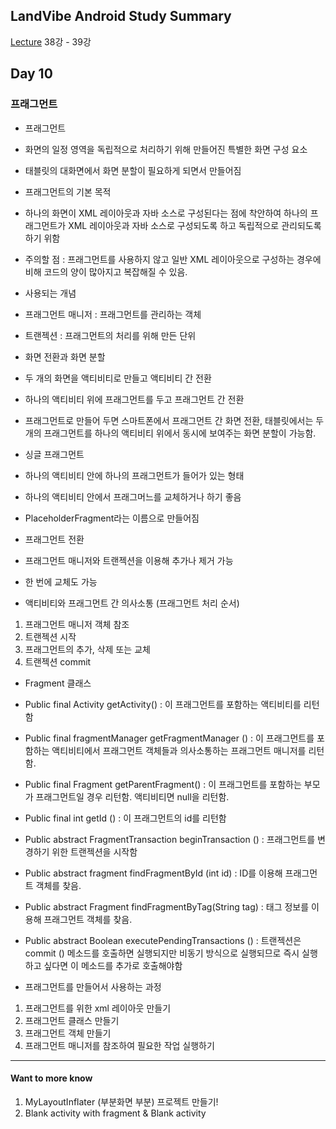 ## LandVibe Android Study Summary
[Lecture](https://www.inflearn.com/course/do-it-%EC%95%88%EB%93%9C%EB%A1%9C%EC%9D%B4%EB%93%9C-%EC%95%B1-%ED%94%84%EB%A1%9C%EA%B7%B8%EB%9E%98%EB%B0%8D-%EC%95%88%EB%93%9C%EB%A1%9C%EC%9D%B4%EB%93%9C-%EA%B0%95%EC%A2%8C-2/) 38강 - 39강
## Day 10

### 프래그먼트

* 프래그먼트
 * 화면의 일정 영역을 독립적으로 처리하기 위해 만들어진 특별한 화면 구성 요소
 * 태블릿의 대화면에서 화면 분할이 필요하게 되면서 만들어짐

* 프래그먼트의 기본 목적
 * 하나의 화면이 XML 레이아웃과 자바 소스로 구성된다는 점에 착안하여 하나의 프래그먼트가 XML 레이아웃과 자바 소스로 구성되도록 하고 독립적으로 관리되도록 하기 위함
 * 주의할 점 : 프래그먼트를 사용하지 않고 일반 XML 레이아웃으로 구성하는 경우에 비해 코드의 양이 많아지고 복잡해질 수 있음.

* 사용되는 개념
 * 프래그먼트 매니저 : 프래그먼트를 관리하는 객체
 * 트랜젝션 : 프래그먼트의 처리를 위해 만든 단위


* 화면 전환과 화면 분할
 * 두 개의 화면을 액티비티로 만들고 액티비티 간 전환
 * 하나의 액티비티 위에 프래그먼트를 두고 프래그먼트 간 전환
 * 프래그먼트로 만들어 두면 스마트폰에서 프래그먼트 간 화면 전환, 태블릿에서는 두개의 프래그먼트를 하나의 액티비티 위에서 동시에 보여주는 화면 분할이 가능함.

* 싱글 프래그먼트
 * 하나의 액티비티 안에 하나의 프래그먼트가 들어가 있는 형태
 * 하나의 액티비티 안에서 프래그머느를 교체하거나 하기 좋음
 * PlaceholderFragment라는 이름으로 만들어짐

* 프래그먼트 전환
 * 프래그먼트 매니저와 트랜젝션을 이용해 추가나 제거 가능
 * 한 번에 교체도 가능

* 액티비티와 프래그먼트 간 의사소통 (프래그먼트 처리 순서)
 1. 프래그먼트 매니저 객체 참조
 2. 트랜젝션 시작
 3. 프래그먼트의 추가, 삭제 또는 교체
 4. 트랜젝션 commit

* Fragment 클래스
 * Public final Activity getActivity() : 이 프래그먼트를 포함하는 액티비티를 리턴함
 * Public final fragmentManager getFragmentManager () : 이 프래그먼트를 포함하는 액티비티에서 프래그먼트 객체들과 의사소통하는 프래그먼트 매니저를 리턴함.
 * Public final Fragment getParentFragment() : 이 프래그먼트를 포함하는 부모가 프래그먼트일 경우 리턴함. 액티비티면 null을 리턴함.
 * Public final int getId () : 이 프래그먼트의 id를 리턴함
 * Public abstract FragmentTransaction beginTransaction () : 프래그먼트를 변경하기 위한 트랜젝션을 시작함
 * Public abstract fragment findFragmentById (int id) : ID를 이용해 프래그먼트 객체를 찾음.
 * Public abstract Fragment findFragmentByTag(String tag) : 태그 정보를 이용해 프래그먼트 객체를 찾음.
 * Public abstract Boolean executePendingTransactions () : 트랜젝션은 commit () 메소드를 호출하면 실행되지만 비동기 방식으로 실행되므로 즉시 실행하고 싶다면 이 메소드를 추가로 호출해야함

* 프래그먼트를 만들어서 사용하는 과정
 1. 프래그먼트를 위한 xml 레이아웃 만들기
 2. 프래그먼트 클래스 만들기
 3. 프래그먼트 객체 만들기
 4. 프래그먼트 매니저를 참조하여 필요한 작업 실행하기

 --------
#### Want to more know
1. MyLayoutInflater (부분화면 부분) 프로젝트 만들기!
2. Blank activity with fragment & Blank activity
